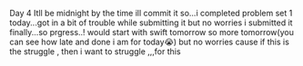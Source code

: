 Day 4
Itll be midnight by the time ill commit it so...i completed problem set 1 today...got in a bit of trouble while submitting it but no worries i submitted it finally...so prgress..!
would start with swift tomorrow so more tomorrow(you can see how late and done i am for today😭) but no worries cause if this is the struggle , then i want to struggle ,,,for this
